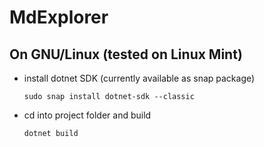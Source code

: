 # MdExplorer
## On GNU/Linux (tested on Linux Mint)
- install dotnet SDK (currently available as snap package)

  `sudo snap install dotnet-sdk --classic`
  
- cd into project folder and build

  `dotnet build`
  
